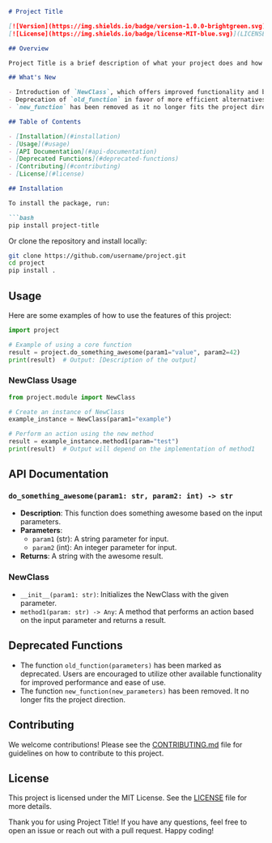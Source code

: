 ```markdown
# Project Title

[![Version](https://img.shields.io/badge/version-1.0.0-brightgreen.svg)](https://github.com/username/project/releases)
[![License](https://img.shields.io/badge/license-MIT-blue.svg)](LICENSE)

## Overview

Project Title is a brief description of what your project does and how it can be used. This project aims to provide useful features and functionalities that can help users achieve specific goals.

## What's New

- Introduction of `NewClass`, which offers improved functionality and better performance through its methods.
- Deprecation of `old_function` in favor of more efficient alternatives.
- `new_function` has been removed as it no longer fits the project direction.

## Table of Contents

- [Installation](#installation)
- [Usage](#usage)
- [API Documentation](#api-documentation)
- [Deprecated Functions](#deprecated-functions)
- [Contributing](#contributing)
- [License](#license)

## Installation

To install the package, run:

```bash
pip install project-title
```

Or clone the repository and install locally:

```bash
git clone https://github.com/username/project.git
cd project
pip install .
```

## Usage

Here are some examples of how to use the features of this project:

```python
import project

# Example of using a core function
result = project.do_something_awesome(param1="value", param2=42)
print(result)  # Output: [Description of the output]
```

### NewClass Usage

```python
from project.module import NewClass

# Create an instance of NewClass
example_instance = NewClass(param1="example")

# Perform an action using the new method
result = example_instance.method1(param="test")
print(result)  # Output will depend on the implementation of method1
```

## API Documentation

### `do_something_awesome(param1: str, param2: int) -> str`

- **Description**: This function does something awesome based on the input parameters.
- **Parameters**:
  - `param1` (str): A string parameter for input.
  - `param2` (int): An integer parameter for input.
- **Returns**: A string with the awesome result.

### NewClass

- `__init__(param1: str)`: Initializes the NewClass with the given parameter.
- `method1(param: str) -> Any`: A method that performs an action based on the input parameter and returns a result.

## Deprecated Functions

- The function `old_function(parameters)` has been marked as deprecated. Users are encouraged to utilize other available functionality for improved performance and ease of use.
- The function `new_function(new_parameters)` has been removed. It no longer fits the project direction.

## Contributing

We welcome contributions! Please see the [CONTRIBUTING.md](CONTRIBUTING.md) file for guidelines on how to contribute to this project.

## License

This project is licensed under the MIT License. See the [LICENSE](LICENSE) file for more details.

Thank you for using Project Title! If you have any questions, feel free to open an issue or reach out with a pull request. Happy coding!
```